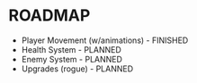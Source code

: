 # ROADMAP
- Player Movement (w/animations) - FINISHED
- Health System - PLANNED
- Enemy System - PLANNED
- Upgrades (rogue) - PLANNED
